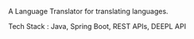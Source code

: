 A Language Translator for translating languages.

Tech Stack : Java, Spring Boot, REST APIs, DEEPL API

